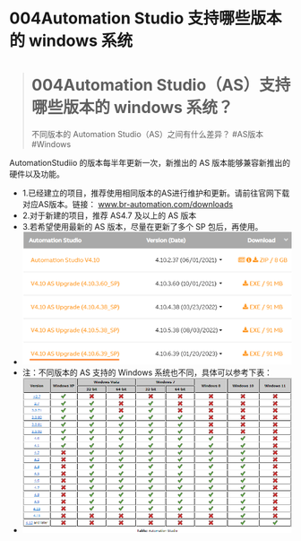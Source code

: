 # 004Automation Studio 支持哪些版本的 windows 系统

> # 004Automation Studio（AS）支持哪些版本的 windows 系统？
> 不同版本的 Automation Studio（AS）之间有什么差异？
> #AS版本 #Windows

AutomationStudiio 的版本每半年更新一次，新推出的 AS 版本能够兼容新推出的硬件以及功能。

- 1.已经建立的项目，推荐使用相同版本的AS进行维护和更新。请前往官网下载对应AS版本。链接： www.br-automation.com/downloads
- 2.对于新建的项目，推荐 AS4.7 及以上的 AS 版本
- 3.若希望使用最新的 AS 版本，尽量在更新了多个 SP 包后，再使用。
- ![](FILES/004Automation%20Studio支持哪些版本的windows系统/image-20231124205727850.png)
- 注：不同版本的 AS 支持的 Windows 系统也不同，具体可以参考下表：
- ![](FILES/004Automation%20Studio支持哪些版本的windows系统/image-20231124205349530.png)
